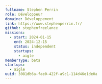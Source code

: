 ```yaml
---
fullname: Stephen Perrin
role: Développeur
domaine: Développement
link: https://www.stephenperrin.fr/
github: stephenfreelance
missions:
  - start: 2024-01-15
    end: 2024-12-15
    status: independent
    startups:
      - aigle
memberType: beta
startups:
  - aigle
uuid: 3081db6a-fae0-422f-a9c1-114d46e1de0a
---
```

